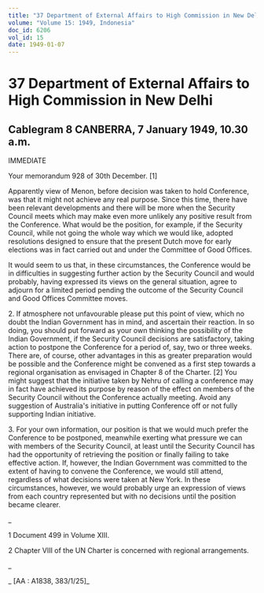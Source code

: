 ```yaml
---
title: "37 Department of External Affairs to High Commission in New Delhi"
volume: "Volume 15: 1949, Indonesia"
doc_id: 6206
vol_id: 15
date: 1949-01-07
---
```


# 37 Department of External Affairs to High Commission in New Delhi

## Cablegram 8 CANBERRA, 7 January 1949, 10.30 a.m.

IMMEDIATE

Your memorandum 928 of 30th December. [1]

Apparently view of Menon, before decision was taken to hold Conference, was that it might not achieve any real purpose. Since this time, there have been relevant developments and there will be more when the Security Council meets which may make even more unlikely any positive result from the Conference. What would be the position, for example, if the Security Council, while not going the whole way which we would like, adopted resolutions designed to ensure that the present Dutch move for early elections was in fact carried out and under the Committee of Good Offices.

It would seem to us that, in these circumstances, the Conference would be in difficulties in suggesting further action by the Security Council and would probably, having expressed its views on the general situation, agree to adjourn for a limited period pending the outcome of the Security Council and Good Offices Committee moves.

2\. If atmosphere not unfavourable please put this point of view, which no doubt the Indian Government has in mind, and ascertain their reaction. In so doing, you should put forward as your own thinking the possibility of the Indian Government, if the Security Council decisions are satisfactory, taking action to postpone the Conference for a period of, say, two or three weeks. There are, of course, other advantages in this as greater preparation would be possible and the Conference might be convened as a first step towards a regional organisation as envisaged in Chapter 8 of the Charter. [2] You might suggest that the initiative taken by Nehru of calling a conference may in fact have achieved its purpose by reason of the effect on members of the Security Council without the Conference actually meeting. Avoid any suggestion of Australia's initiative in putting Conference off or not fully supporting Indian initiative.

3\. For your own information, our position is that we would much prefer the Conference to be postponed, meanwhile exerting what pressure we can with members of the Security Council, at least until the Security Council has had the opportunity of retrieving the position or finally failing to take effective action. If, however, the Indian Government was committed to the extent of having to convene the Conference, we would still attend, regardless of what decisions were taken at New York. In these circumstances, however, we would probably urge an expression of views from each country represented but with no decisions until the position became clearer.

_

1 Document 499 in Volume XIII.

2 Chapter VIII of the UN Charter is concerned with regional arrangements.

_

_ [AA : A1838, 383/1/25]_

